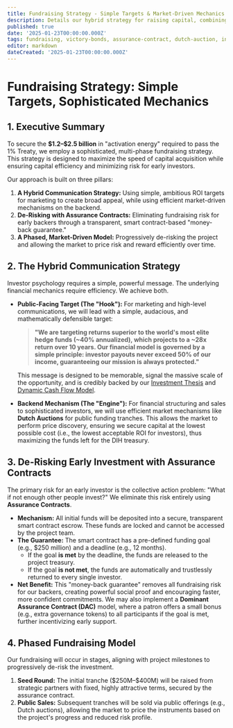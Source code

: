```yaml
---
title: Fundraising Strategy - Simple Targets & Market-Driven Mechanics
description: Details our hybrid strategy for raising capital, combining simple, ambitious ROI targets for marketing with efficient market-driven pricing and de-risked assurance contracts.
published: true
date: '2025-01-23T00:00:00.000Z'
tags: fundraising, victory-bonds, assurance-contract, dutch-auction, investment-strategy
editor: markdown
dateCreated: '2025-01-23T00:00:00.000Z'
---
```


# Fundraising Strategy: Simple Targets, Sophisticated Mechanics

## 1. Executive Summary

To secure the **\$1.2–\$2.5 billion** in "activation energy" required to pass the 1% Treaty, we employ a sophisticated, multi-phase fundraising strategy. This strategy is designed to maximize the speed of capital acquisition while ensuring capital efficiency and minimizing risk for early investors.

Our approach is built on three pillars:
1.  **A Hybrid Communication Strategy:** Using simple, ambitious ROI targets for marketing to create broad appeal, while using efficient market-driven mechanisms on the backend.
2.  **De-Risking with Assurance Contracts:** Eliminating fundraising risk for early backers through a transparent, smart contract-based "money-back guarantee."
3.  **A Phased, Market-Driven Model:** Progressively de-risking the project and allowing the market to price risk and reward efficiently over time.

## 2. The Hybrid Communication Strategy

Investor psychology requires a simple, powerful message. The underlying financial mechanics require efficiency. We achieve both.

-   **Public-Facing Target (The "Hook"):** For marketing and high-level communications, we will lead with a simple, audacious, and mathematically defensible target:
    > **"We are targeting returns superior to the world's most elite hedge funds (~40% annualized), which projects to a ~28x return over 10 years. Our financial model is governed by a simple principle: investor payouts never exceed 50% of our income, guaranteeing our mission is always protected."**

    This message is designed to be memorable, signal the massive scale of the opportunity, and is credibly backed by our [Investment Thesis](./victory-bond-investment-thesis.md) and [Dynamic Cash Flow Model](./dih-treasury-cash-flow-model.md).

-   **Backend Mechanism (The "Engine"):** For financial structuring and sales to sophisticated investors, we will use efficient market mechanisms like **Dutch Auctions** for public funding tranches. This allows the market to perform price discovery, ensuring we secure capital at the lowest possible cost (i.e., the lowest acceptable ROI for investors), thus maximizing the funds left for the DIH treasury.

## 3. De-Risking Early Investment with Assurance Contracts

The primary risk for an early investor is the collective action problem: "What if not enough other people invest?" We eliminate this risk entirely using **Assurance Contracts**.

-   **Mechanism:** All initial funds will be deposited into a secure, transparent smart contract escrow. These funds are locked and cannot be accessed by the project team.
-   **The Guarantee:** The smart contract has a pre-defined funding goal (e.g., \$250 million) and a deadline (e.g., 12 months).
    -   If the goal **is met** by the deadline, the funds are released to the project treasury.
    -   If the goal **is not met**, the funds are automatically and trustlessly returned to every single investor.
-   **Net Benefit:** This "money-back guarantee" removes all fundraising risk for our backers, creating powerful social proof and encouraging faster, more confident commitments. We may also implement a **Dominant Assurance Contract (DAC)** model, where a patron offers a small bonus (e.g., extra governance tokens) to all participants if the goal is met, further incentivizing early support.

## 4. Phased Fundraising Model

Our fundraising will occur in stages, aligning with project milestones to progressively de-risk the investment.

1.  **Seed Round:** The initial tranche (\$250M–\$400M) will be raised from strategic partners with fixed, highly attractive terms, secured by the assurance contract.
2.  **Public Sales:** Subsequent tranches will be sold via public offerings (e.g., Dutch auctions), allowing the market to price the instruments based on the project's progress and reduced risk profile.
